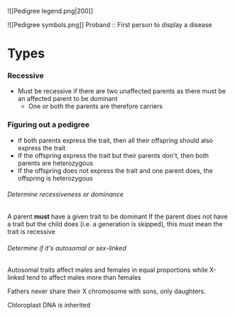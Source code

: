 ![[Pedigree legend.png|200]]

![[Pedigree symbols.png]]
Proband :: First person to display a disease


# Types
### Recessive
- Must be recessive if there are two unaffected parents as there must be an affected parent to be dominant
	- One or both the parents are therefore carriers

### Figuring out a pedigree

- If both parents express the trait, then all their offspring should also express the trait
- If the offspring express the trait but their parents don't, then both parents are heterozygous
- If the offspring does not express the trait and one parent does, the offspring is heterozygous
###### Determine recessiveness or dominance
A parent **must** have a given trait to be dominant
If the parent does not have a trait but the child does (i.e. a generation is skipped), this must mean the trait is recessive
###### Determine if it's autosomal or sex-linked
Autosomal traits affect males and females in equal proportions while X-linked tend to affect males more than females

Fathers never share their X chromosome with sons, only daughters.


Chloroplast DNA is inherited